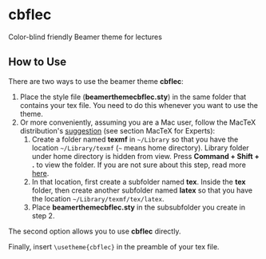 # cbflec
Color-blind friendly Beamer theme for lectures

## How to Use
There are two ways to use the beamer theme **cbflec**:

1. Place the style file (**beamerthemecbflec.sty**) in the same folder that contains your tex file. You need to do this whenever you want to use the theme.
2. Or more conveniently, assuming you are a Mac user, follow the MacTeX distribution's [suggestion](https://tug.org/mactex/READ_ME_FIRST.pdf) (see section MacTeX for Experts):
	1. Create a folder named **texmf** in `~/Library` so that you have the location `~/Library/texmf` (`~` means home directory). Library folder under home directory is hidden from view. Press **Command + Shift + .** to view the folder. If you are not sure about this step, read more [here](https://tex.stackexchange.com/questions/10252/how-do-i-add-a-sty-file-to-my-mactex-texshop-installation).
  	2. In that location, first create a subfolder named **tex**. Inside the **tex** folder, then create another subfolder named **latex** so that you have the location `~/Library/texmf/tex/latex`.
	3. Place **beamerthemecbflec.sty** in the subsubfolder you create in step 2.

The second option allows you to use **cbflec** directly.

Finally, insert `\usetheme{cbflec}` in the preamble of your tex file.
